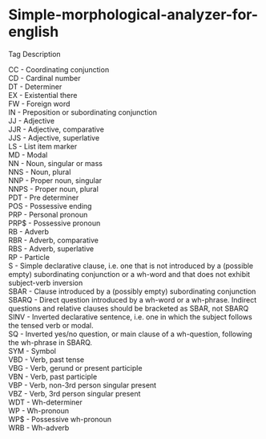 # Simple-morphological-analyzer-for-english

Tag      Description

CC - Coordinating conjunction <br />
CD - Cardinal number <br />
DT - Determiner <br />
EX - Existential there <br />
FW - Foreign word <br />
IN - Preposition or subordinating conjunction <br />
JJ - Adjective <br />
JJR - Adjective, comparative <br />
JJS - Adjective, superlative <br />
LS - List item marker <br />
MD - Modal <br />
NN - Noun, singular or  mass <br />
NNS - Noun, plural <br />
NNP - Proper noun, singular <br />
NNPS - Proper noun, plural <br />
PDT - Pre determiner <br />
POS - Possessive ending <br />
PRP - Personal pronoun <br />
PRP$ - Possessive pronoun <br />
RB - Adverb <br />
RBR - Adverb, comparative <br />
RBS - Adverb, superlative <br />
RP - Particle <br />
S - Simple declarative clause, i.e. one that is not introduced by a (possible empty) subordinating conjunction or a wh-word and that does not exhibit subject-verb inversion <br />
SBAR - Clause introduced by a (possibly empty) subordinating conjunction <br />
SBARQ - Direct question introduced by a wh-word or a wh-phrase. Indirect questions and relative clauses should be bracketed as SBAR, not SBARQ <br />
SINV - Inverted declarative sentence, i.e. one in which the subject follows the tensed verb or modal. <br />
SQ -  Inverted yes/no question, or main clause of a wh-question, following the wh-phrase in SBARQ. <br />
SYM - Symbol <br />
VBD - Verb, past tense <br />
VBG - Verb, gerund or present participle <br />
VBN - Verb, past participle <br />
VBP - Verb, non-3rd person singular present <br />
VBZ - Verb, 3rd person singular present <br />
WDT - Wh-determiner <br />
WP - Wh-pronoun <br />
WP$ - Possessive wh-pronoun <br />
WRB - Wh-adverb
